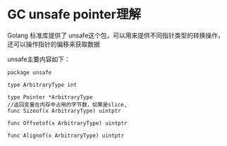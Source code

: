 # GC unsafe pointer理解

Golang 标准库提供了 unsafe这个包，可以用来提供不同指针类型的转换操作，还可以操作指针的偏移来获取数据

unsafe主要内容如下：
```
package unsafe 

type ArbitraryType int

type Pointer *ArbitraryType
//返回变量在内存中占用的字节数，如果是slice,
func Sizeof(x ArbitraryType) uintptr

func Offsetof(x ArbitraryType) uintptr

func Alignof(x ArbitraryType) uintptr
```